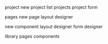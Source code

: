 project
  new project
  list projects
  project form

pages
  new page
    layout designer

  new component
    layout designer
    form designer


library
  pages
  components
